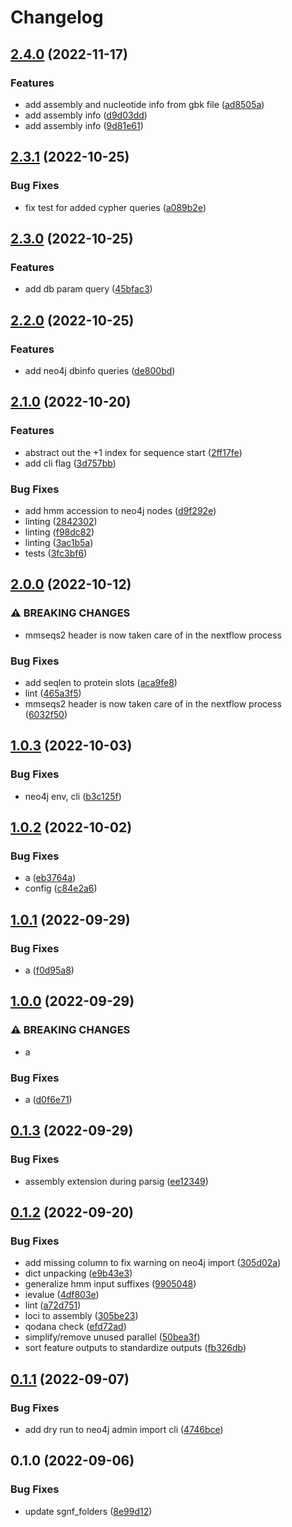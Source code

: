 # Changelog

## [2.4.0](https://github.com/socialgene/sgpy/compare/v2.3.1...v2.4.0) (2022-11-17)


### Features

* add assembly and nucleotide info from gbk file ([ad8505a](https://github.com/socialgene/sgpy/commit/ad8505a1de80aff708b98d0f3f566e6f125700e8))
* add assembly info ([d9d03dd](https://github.com/socialgene/sgpy/commit/d9d03ddebaa363d56f57c305e5f60893a47cd268))
* add assembly info ([9d81e61](https://github.com/socialgene/sgpy/commit/9d81e613770b1af0cfac073dea8c7318eb258b0d))

## [2.3.1](https://github.com/socialgene/sgpy/compare/v2.3.0...v2.3.1) (2022-10-25)


### Bug Fixes

* fix test for added cypher queries ([a089b2e](https://github.com/socialgene/sgpy/commit/a089b2ee5fe431e0157f66643191bb1687b43a6f))

## [2.3.0](https://github.com/socialgene/sgpy/compare/v2.2.0...v2.3.0) (2022-10-25)


### Features

* add db param query ([45bfac3](https://github.com/socialgene/sgpy/commit/45bfac36c17c3e66d8f022c5e92d9af7ab6b1e48))

## [2.2.0](https://github.com/socialgene/sgpy/compare/v2.1.0...v2.2.0) (2022-10-25)


### Features

* add neo4j dbinfo queries ([de800bd](https://github.com/socialgene/sgpy/commit/de800bd63cb958cd201b53585b448f15e447ec85))

## [2.1.0](https://github.com/socialgene/sgpy/compare/v2.0.0...v2.1.0) (2022-10-20)


### Features

* abstract out the +1 index for sequence start ([2ff17fe](https://github.com/socialgene/sgpy/commit/2ff17fed50ce9326ecf70581c66f3a79da5ec36d))
* add cli flag ([3d757bb](https://github.com/socialgene/sgpy/commit/3d757bb001d93b1164031ba44a055483b0da551a))


### Bug Fixes

* add hmm accession to neo4j nodes ([d9f292e](https://github.com/socialgene/sgpy/commit/d9f292ec5c67557bad99282e89f0330025b7f6df))
* linting ([2842302](https://github.com/socialgene/sgpy/commit/2842302ac13cb04d1af8b97ad2acb873ed3fa86a))
* linting ([f98dc82](https://github.com/socialgene/sgpy/commit/f98dc821aa7c3e29b38c7038baa56b15c30fdd07))
* linting ([3ac1b5a](https://github.com/socialgene/sgpy/commit/3ac1b5a2a66911847783429135e1ed6cfc382bd4))
* tests ([3fc3bf6](https://github.com/socialgene/sgpy/commit/3fc3bf6f678a1e170d52370cf887ad31b0583875))

## [2.0.0](https://github.com/socialgene/sgpy/compare/v1.0.3...v2.0.0) (2022-10-12)


### ⚠ BREAKING CHANGES

* mmseqs2 header is now taken care of in the nextflow process

### Bug Fixes

* add seqlen to protein slots ([aca9fe8](https://github.com/socialgene/sgpy/commit/aca9fe80481707cff9cc39dc54b95697b9a816b6))
* lint ([465a3f5](https://github.com/socialgene/sgpy/commit/465a3f54552778e12d255af64683e792b1770921))
* mmseqs2 header is now taken care of in the nextflow process ([6032f50](https://github.com/socialgene/sgpy/commit/6032f50325fc74b4a07faf6a29b9e3618e6b4666))

## [1.0.3](https://github.com/socialgene/sgpy/compare/v1.0.2...v1.0.3) (2022-10-03)


### Bug Fixes

* neo4j env, cli ([b3c125f](https://github.com/socialgene/sgpy/commit/b3c125fcea23059212a3afa8264d4fde63a8061d))

## [1.0.2](https://github.com/socialgene/sgpy/compare/v1.0.1...v1.0.2) (2022-10-02)


### Bug Fixes

* a ([eb3764a](https://github.com/socialgene/sgpy/commit/eb3764a1f3cc83e09980c1f4a1aa88223e9423bb))
* config ([c84e2a6](https://github.com/socialgene/sgpy/commit/c84e2a65b82515b56b4fef1af32de0d84103b118))

## [1.0.1](https://github.com/socialgene/sgpy/compare/v1.0.0...v1.0.1) (2022-09-29)


### Bug Fixes

* a ([f0d95a8](https://github.com/socialgene/sgpy/commit/f0d95a82f4f0c8f0406d3a54963c36f21b4c5a61))

## [1.0.0](https://github.com/socialgene/sgpy/compare/v0.1.3...v1.0.0) (2022-09-29)


### ⚠ BREAKING CHANGES

* a

### Bug Fixes

* a ([d0f6e71](https://github.com/socialgene/sgpy/commit/d0f6e71f505a93557805f8d3588c60a34bf81295))

## [0.1.3](https://github.com/socialgene/sgpy/compare/v0.1.2...v0.1.3) (2022-09-29)


### Bug Fixes

* assembly extension during parsig ([ee12349](https://github.com/socialgene/sgpy/commit/ee1234977f30d0584e7d67c3233291dcf4c98f4f))

## [0.1.2](https://github.com/socialgene/sgpy/compare/v0.1.1...v0.1.2) (2022-09-20)


### Bug Fixes

* add missing column to fix warning on neo4j import ([305d02a](https://github.com/socialgene/sgpy/commit/305d02a3653d4eb60c74a1ea9b47a50d940921b5))
* dict unpacking ([e9b43e3](https://github.com/socialgene/sgpy/commit/e9b43e3d05342296498959ef5f0392c3b80b1f53))
* generalize hmm input suffixes ([9905048](https://github.com/socialgene/sgpy/commit/9905048f41e912defb8e37695e9201f9bc44bfea))
* ievalue ([4df803e](https://github.com/socialgene/sgpy/commit/4df803ee51943d316b2c2be600cd644676fa610f))
* lint ([a72d751](https://github.com/socialgene/sgpy/commit/a72d751e83451bfe1d09ea5b520d201a7ced2358))
* loci to assembly ([305be23](https://github.com/socialgene/sgpy/commit/305be235e14b2306adab9a4972a9747bd3a6b176))
* qodana check ([efd72ad](https://github.com/socialgene/sgpy/commit/efd72adda2bd0661e613a00a01e41a3c386772d9))
* simplify/remove unused parallel ([50bea3f](https://github.com/socialgene/sgpy/commit/50bea3fbc51c9627368b61f18a4da64788d6ea02))
* sort feature outputs to standardize outputs ([fb326db](https://github.com/socialgene/sgpy/commit/fb326db9d57448fe21df5e993a02dc2cc4bffeb5))

## [0.1.1](https://github.com/socialgene/sgpy/compare/v0.1.0...v0.1.1) (2022-09-07)


### Bug Fixes

* add dry run to neo4j admin import cli ([4746bce](https://github.com/socialgene/sgpy/commit/4746bcec6b08eb1e12c7db68f7ec3cb2faee33c1))

## 0.1.0 (2022-09-06)


### Bug Fixes

* update sgnf_folders ([8e99d12](https://github.com/socialgene/sgpy/commit/8e99d129d5e36733bfae579ce2eb187a2943d33e))
